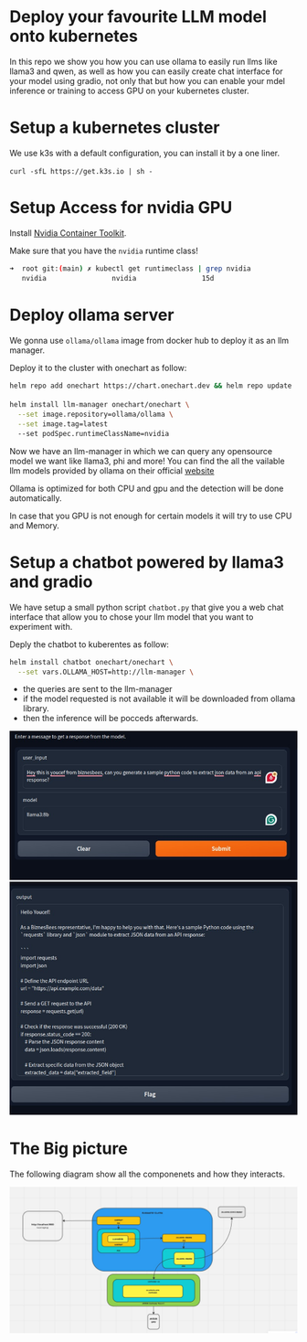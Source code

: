 # Deploy your favourite LLM model onto kubernetes 
In this repo we show you how you can use ollama to easily run llms like llama3 and qwen, as well as how you can easily create chat interface for your model using gradio, not only that but how you can enable your mdel inference or training to access GPU on your kubernetes cluster.

# Setup a kubernetes cluster 

We use k3s with a default configuration, you can install it by a one liner.

`curl -sfL https://get.k3s.io | sh - `

# Setup Access for nvidia GPU 
Install [Nvidia Container Toolkit](https://docs.nvidia.com/datacenter/cloud-native/container-toolkit/latest/install-guide.html#installation).

Make sure that you have the `nvidia` runtime class!

```bash
➜  root git:(main) ✗ kubectl get runtimeclass | grep nvidia
   nvidia                nvidia                15d
```

# Deploy ollama server
We gonna use `ollama/ollama` image from docker hub to deploy it as an llm manager.

Deploy it to the cluster with onechart as follow:

```bash
helm repo add onechart https://chart.onechart.dev && helm repo update

helm install llm-manager onechart/onechart \
  --set image.repository=ollama/ollama \
  --set image.tag=latest
  --set podSpec.runtimeClassName=nvidia
```
   
Now we have an llm-manager in which we can query any opensource model we want like llama3, phi and more! You can find the all the vailable llm models provided by ollama on their official [website](https://ollama.com/library)

Ollama is optimized for both CPU and gpu and the detection will be done automatically.

In case that you GPU is not enough for certain models it will try to use CPU and Memory.

# Setup a chatbot powered by llama3 and gradio
We have setup a small python script `chatbot.py` that give you a web chat interface that allow you to chose your llm model that you want to experiment with.

Deply the chatbot to kuberentes as follow:

```bash
helm install chatbot onechart/onechart \
  --set vars.OLLAMA_HOST=http://llm-manager \
```

- the queries are sent to the llm-manager
- if the model requested is not available it will be downloaded from ollama library.
- then the inference will be pocceds afterwards.

![Alt text](user_input.jpeg)
![Alt text](output.jpeg)

# The Big picture

The following diagram show all the componenets and how they interacts.

![Alt text](diagram.jpeg)